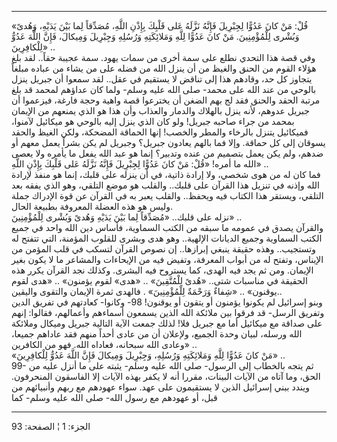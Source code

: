 ------------------------------------------------------------------------

«قُلْ: مَنْ كانَ عَدُوًّا لِجِبْرِيلَ فَإِنَّهُ نَزَّلَهُ عَلى قَلْبِكَ بِإِذْنِ اللَّهِ، مُصَدِّقاً لِما بَيْنَ
يَدَيْهِ، وَهُدىً وَبُشْرى لِلْمُؤْمِنِينَ. مَنْ كانَ عَدُوًّا لِلَّهِ وَمَلائِكَتِهِ وَرُسُلِهِ وَجِبْرِيلَ وَمِيكالَ،
فَإِنَّ اللَّهَ عَدُوٌّ لِلْكافِرِينَ» ..  
وفي قصة هذا التحدي نطلع على سمة أخرى من سمات يهود. سمة عجيبة حقاً.. لقد
بلغ هؤلاء القوم من الحنق والغيظ من أن ينزل الله من فضله على من يشاء من
عباده مبلغاً يتجاوز كل حد، وقادهم هذا إلى تناقض لا يستقيم في عقل.. لقد
سمعوا أن جبريل ينزل بالوحي من عند الله على محمد- صلى الله عليه وسلم-
ولما كان عداؤهم لمحمد قد بلغ مرتبة الحقد والحنق فقد لج بهم الضغن أن
يخترعوا قصة واهية وحجة فارغة، فيزعموا أن جبريل عدوهم، لأنه ينزل بالهلاك
والدمار والعذاب وأن هذا هو الذي يمنعهم من الإيمان بمحمد من جراء صاحبه
جبريل! ولو كان الذي ينزل إليه بالوحي هو ميكائيل لآمنوا، فميكائيل يتنزل
بالرخاء والمطر والخصب! إنها الحماقة المضحكة، ولكن الغيظ والحقد يسوقان
إلى كل حماقة. وإلا فما بالهم يعادون جبريل؟ وجبريل لم يكن بشراً يعمل معهم
أو ضدهم، ولم يكن يعمل بتصميم من عنده وتدبير؟ إنما هو عبد الله يفعل ما
يأمره ولا يعصى الله ما أمره! «قُلْ: مَنْ كانَ عَدُوًّا لِجِبْرِيلَ فَإِنَّهُ نَزَّلَهُ عَلى قَلْبِكَ
بِإِذْنِ اللَّهِ» ..  
فما كان له من هوى شخصي، ولا إرادة ذاتية، في أن ينزله على قلبك، إنما هو
منفذ لإرادة الله وإذنه في تنزيل هذا القرآن على قلبك.. والقلب هو موضع
التلقي، وهو الذي يفقه بعد التلقي، ويستقر هذا الكتاب فيه ويحفظ.. والقلب
يعبر به في القرآن عن قوة الإدراك جملة وليس هو هذه العضلة المعروفة بطبيعة
الحال.  
نزله على قلبك.. «مُصَدِّقاً لِما بَيْنَ يَدَيْهِ وَهُدىً وَبُشْرى لِلْمُؤْمِنِينَ» ..  
والقرآن يصدق في عمومه ما سبقه من الكتب السماوية، فأساس دين الله واحد في
جميع الكتب السماوية وجميع الديانات الإلهية.. وهو هدى وبشرى للقلوب
المؤمنة، التي تتفتح له وتستجيب.. وهذه حقيقة ينبغي إبرازها.. إن نصوص
القرآن لتسكب في قلب المؤمن من الإيناس، وتفتح له من أبواب المعرفة، وتفيض
فيه من الإيحاءات والمشاعر ما لا يكون بغير الإيمان. ومن ثم يجد فيه الهدى،
كما يستروح فيه البشرى. وكذلك نجد القرآن يكرر هذه الحقيقة في مناسبات
شتى.. «هُدىً لِلْمُتَّقِينَ» .. «هدى» لقوم يؤمنون» .. «هدى لقوم يوقنون» .. «شِفاءٌ
وَرَحْمَةٌ لِلْمُؤْمِنِينَ» . فالهدى ثمرة الإيمان والتقوى واليقين..  
وبنو إسرائيل لم يكونوا يؤمنون أو يتقون أو يوقنون! 98- وكانوا- كعادتهم في
تفريق الدين وتفريق الرسل- قد فرقوا بين ملائكة الله الذين يسمعون أسماءهم
وأعمالهم، فقالوا: إنهم على صداقة مع ميكائيل أما مع جبريل فلا! لذلك جمعت
الآية التالية جبريل وميكال وملائكة الله ورسله، لبيان وحدة الجميع،
ولإعلان أن من عادى أحداً منهم فقد عاداهم جميعا، وعادى الله سبحانه، فعاداه
الله. فهو من الكافرين» ..  
«مَنْ كانَ عَدُوًّا لِلَّهِ وَمَلائِكَتِهِ وَرُسُلِهِ، وَجِبْرِيلَ وَمِيكالَ فَإِنَّ اللَّهَ عَدُوٌّ لِلْكافِرِينَ»
..  
99- ثم يتجه بالخطاب إلى الرسول- صلى الله عليه وسلم- يثبته على ما أنزل
عليه من الحق، وما آتاه من الآيات البينات، مقررا أنه لا يكفر بهذه الآيات
إلا الفاسقون المنحرفون. ويندد ببني إسرائيل الذين لا يستقيمون على عهد.
سواء عهودهم مع ربهم وأنبيائهم من قبل، أو عهودهم مع رسول الله- صلى الله
عليه وسلم- كما

------------------------------------------------------------------------

الجزء: 1 ¦ الصفحة: 93
